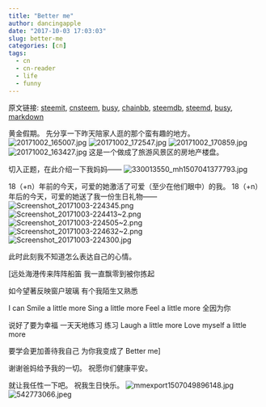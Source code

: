 ```yaml
---
title: "Better me"
author: dancingapple
date: "2017-10-03 17:03:03"
slug: better-me
categories: [cn]
tags: 
  - cn
  - cn-reader
  - life
  - funny
---
```


原文链接: [steemit](https://steemit.com), [cnsteem](https://cnsteem.com), [busy](https://busy.org), [chainbb](https://chainbb.com), [steemdb](https://steemdb.com), [steemd](https://steemd.com), [busy](https://busy.org), [markdown](https://raw.githubusercontent.com/pzhaonet/steem_dancingapple/master/content/post/better-me.md)

黄金假期。
先分享一下昨天陪家人逛的那个蛮有趣的地方。
![20171002_165007.jpg](https://steemitimages.com/DQmd5gqedHvPDXKba3CXGCgBRpZYv2NyscAxgcsDMR5qrhS/20171002_165007.jpg)
![20171002_172547.jpg](https://steemitimages.com/DQmaX58MQs5VXK4Yigjiad4rBiqrP3HrFWxYN9vpBPrFkBm/20171002_172547.jpg)
![20171002_170859.jpg](https://steemitimages.com/DQmZnhnXApweGKAeS2xAcYNfWyRbYRoxrwumbtgU1omY6H8/20171002_170859.jpg)
![20171002_163427.jpg](https://steemitimages.com/DQmagjJeo5Hh9dtHfFA95At5Widf3q7phCduZYyXgDExjuF/20171002_163427.jpg)
这是一个做成了旅游风景区的房地产楼盘。

切入正题，在此介绍一下我妈妈——
![330013550_mh1507041377793.jpg](https://steemitimages.com/DQmbctEWqdmYcmqsACfRQWHBnrm5AKwjrR6bViaC5G7NfDa/330013550_mh1507041377793.jpg)

18（+n）年前的今天，可爱的她激活了可爱（至少在他们眼中）的我。
18（+n）年后的今天，可爱的她送了我一份生日礼物——
![Screenshot_20171003-224345.png](https://steemitimages.com/DQmUV5VJW3PdMXrNZGVbzLhbby2wzPbfriRV5RatVvvRQCn/Screenshot_20171003-224345.png)
![Screenshot_20171003-224413~2.png](https://steemitimages.com/DQmSGAsJXqyMEHJLri18Qi2g2pwZ5AmqUAANmLMQTpgrJmC/Screenshot_20171003-224413~2.png)
![Screenshot_20171003-224505~2.png](https://steemitimages.com/DQmb9Cnsxhbwpz82U6qXzJX5bxK38awUKCaDDn9TzYupYrH/Screenshot_20171003-224505~2.png)
![Screenshot_20171003-224632~2.png](https://steemitimages.com/DQmQkoqd7UeHLyUixPd3PUDKhwPUpjXxay69kaUddVzhtPk/Screenshot_20171003-224632~2.png)
![Screenshot_20171003-224300.jpg](https://steemitimages.com/DQmVmVaNQgVtdqkiJprnCCiq2tayDujRZUBudXBgQ3JT7yG/Screenshot_20171003-224300.jpg)

此时此刻我不知道怎么表达自己的心情。

[远处海港传来阵阵船笛
我一直飘零到被你拣起

如今望著反映窗户玻璃
有个我陌生又熟悉

I can Smile a little more
Sing a little more
Feel a little more 
全因为你

说好了要为幸福 一天天地练习
练习 Laugh a little more
Love myself a little more

要学会更加善待我自己
为你我变成了 Better me]

谢谢爸妈给予我的一切。
祝愿你们健康平安。

就让我任性一下吧。
祝我生日快乐。
![mmexport1507049896148.jpg](https://steemitimages.com/DQmfVbb1s7iCTc1v8bQXzGxR74XtPvRePFvsJ9TQH2u3EJQ/mmexport1507049896148.jpg)
![542773066.jpeg](https://steemitimages.com/DQmTGvqYfockkFPbxiyPSNrh97GHhL3GoBfTJhjPJNNrtpT/542773066.jpeg)

